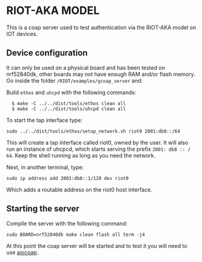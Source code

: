 # RIOT-AKA MODEL
This is a coap server used to test authentication via the RIOT-AKA model on IOT devices.

## Device configuration
It can only be used on a physical board and has been tested on nrf52840dk, other boards may not have enough RAM and/or flash memory.
Go inside the folder `/RIOT/examples/gcoap_server` and:

Build `ethos` and `uhcpd` with the following commands:

      $ make -C ../../dist/tools/ethos clean all
      $ make -C ../../dist/tools/uhcpd clean all

To start the tap interface type:

`sudo ../../dist/tools/ethos/setup_network.sh riot0 2001:db8::/64`

This will create a tap interface called riot0, owned by the user. It will also run an instance of uhcpcd, which starts serving the prefix `2001: db8 :: / 64`. Keep the shell running as long as you need the network.

Next, in another terminal, type:

`sudo ip address add 2001:db8::1/128 dev riot0`

Which adds a routable address on the riot0 host interface.

## Starting the server
Compile the server with the following command:

`sudo BOARD=nrf52840dk make clean flash all term -j4`

At this point the coap server will be started and to test it you will need to use [aiocoap](https://github.com/Deus-Ex-Mortis/Aiocoap).
